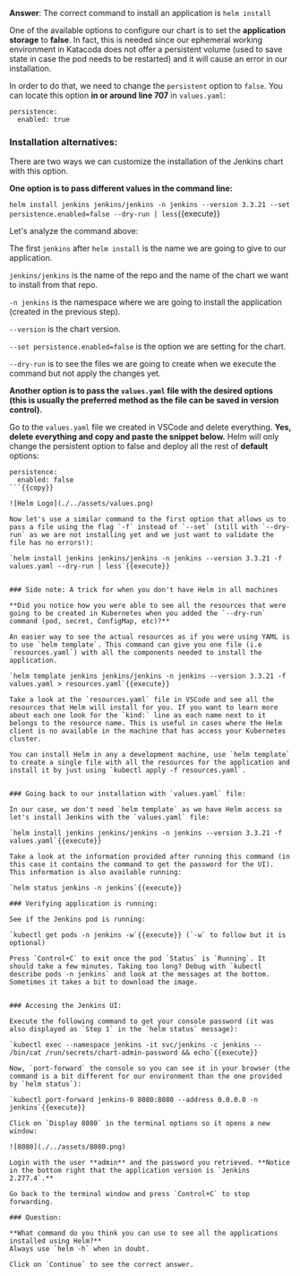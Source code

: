 **Answer**: The correct command to install an application is `helm install`

One of the available options to configure our chart is to set the **application storage** to **false**. In fact, this is needed since our ephemeral working environment in Katacoda does not offer a persistent volume (used to save state in case the pod needs to be restarted) and it will cause an error in our installation. 

In order to do that, we need to change the `persistent` option to `false`. You can locate this option  **in or around line 707** in `values.yaml`:

```
persistence:
  enabled: true
```

### Installation alternatives:

There are two ways we can customize the installation of the Jenkins chart with this option. 

**One option is to pass different values in the command line:**

`helm install jenkins jenkins/jenkins -n jenkins --version 3.3.21 --set persistence.enabled=false --dry-run | less`{{execute}}

Let's analyze the command above:

The first `jenkins` after `helm install` is the name we are going to give to our application.

`jenkins/jenkins` is the name of the repo and the name of the chart we want to install from that repo. 

`-n jenkins` is the namespace where we are going to install the application (created in the previous step). 

`--version` is the chart version. 

`--set persistence.enabled=false` is the option we are setting for the chart.

`--dry-run` is to see the files we are going to create when we execute the command but not apply the changes yet.

**Another option is to pass the `values.yaml` file with the desired options (this is usually the preferred method as the file can be saved in version control).** 

Go to the `values.yaml` file we created in VSCode and delete everything. **Yes, delete everything and copy and paste the snippet below.** Helm will only change the persistent option to false and deploy all the rest of **default** options:

```
persistence:
  enabled: false
```{{copy}}

![Helm Logo](./../assets/values.png)

Now let's use a similar command to the first option that allows us to pass a file using the flag `-f` instead of `--set` (still with `--dry-run` as we are not installing yet and we just want to validate the file has no errors!):

`helm install jenkins jenkins/jenkins -n jenkins --version 3.3.21 -f values.yaml --dry-run | less`{{execute}}


### Side note: A trick for when you don't have Helm in all machines

**Did you notice how you were able to see all the resources that were going to be created in Kubernetes when you added the `--dry-run` command (pod, secret, ConfigMap, etc)?**

An easier way to see the actual resources as if you were using YAML is to use `helm template`. This command can give you one file (i.e `resources.yaml`) with all the components needed to install the application. 

`helm template jenkins jenkins/jenkins -n jenkins --version 3.3.21 -f values.yaml > resources.yaml`{{execute}}

Take a look at the `resources.yaml` file in VSCode and see all the resources that Helm will install for you. If you want to learn more about each one look for the `kind:` line as each name next to it belongs to the resource name. This is useful in cases where the Helm client is no available in the machine that has access your Kubernetes cluster. 

You can install Helm in any a development machine, use `helm template` to create a single file with all the resources for the application and install it by just using `kubectl apply -f resources.yaml`.


### Going back to our installation with `values.yaml` file:

In our case, we don't need `helm template` as we have Helm access so let's install Jenkins with the `values.yaml` file:

`helm install jenkins jenkins/jenkins -n jenkins --version 3.3.21 -f values.yaml`{{execute}}

Take a look at the information provided after running this command (in this case it contains the command to get the password for the UI). This information is also available running:

`helm status jenkins -n jenkins`{{execute}}

### Verifying application is running:

See if the Jenkins pod is running:

`kubectl get pods -n jenkins -w`{{execute}} (`-w` to follow but it is optional)

Press `Control+C` to exit once the pod `Status` is `Running`. It should take a few minutes. Taking too long? Debug with `kubectl describe pods -n jenkins` and look at the messages at the bottom. Sometimes it takes a bit to download the image.


### Accesing the Jenkins UI:

Execute the following command to get your console password (it was also displayed as `Step 1` in the `helm status` message):

`kubectl exec --namespace jenkins -it svc/jenkins -c jenkins -- /bin/cat /run/secrets/chart-admin-password && echo`{{execute}}

Now, `port-forward` the console so you can see it in your browser (the command is a bit different for our environment than the one provided by `helm status`):

`kubectl port-forward jenkins-0 8080:8080 --address 0.0.0.0 -n jenkins`{{execute}}

Click on `Display 8080` in the terminal options so it opens a new window:

![8080](./../assets/8080.png)

Login with the user **admin** and the password you retrieved. **Notice in the bottom right that the application version is `Jenkins 2.277.4`.**

Go back to the terminal window and press `Control+C` to stop forwarding. 

### Question:

**What command do you think you can use to see all the applications installed using Helm?**
Always use `helm -h` when in doubt.

Click on `Continue` to see the correct answer.
